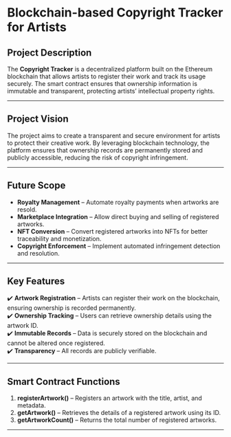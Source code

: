 # Blockchain-based Copyright Tracker for Artists  

## Project Description  
The **Copyright Tracker** is a decentralized platform built on the Ethereum blockchain that allows artists to register their work and track its usage securely. The smart contract ensures that ownership information is immutable and transparent, protecting artists’ intellectual property rights.  

---

## Project Vision  
The project aims to create a transparent and secure environment for artists to protect their creative work. By leveraging blockchain technology, the platform ensures that ownership records are permanently stored and publicly accessible, reducing the risk of copyright infringement.  

---

## Future Scope  
- **Royalty Management** – Automate royalty payments when artworks are resold.  
- **Marketplace Integration** – Allow direct buying and selling of registered artworks.  
- **NFT Conversion** – Convert registered artworks into NFTs for better traceability and monetization.  
- **Copyright Enforcement** – Implement automated infringement detection and resolution.  

---

## Key Features  
✔️ **Artwork Registration** – Artists can register their work on the blockchain, ensuring ownership is recorded permanently.  
✔️ **Ownership Tracking** – Users can retrieve ownership details using the artwork ID.  
✔️ **Immutable Records** – Data is securely stored on the blockchain and cannot be altered once registered.  
✔️ **Transparency** – All records are publicly verifiable.  

---

## Smart Contract Functions  
1. **registerArtwork()** – Registers an artwork with the title, artist, and metadata.  
2. **getArtwork()** – Retrieves the details of a registered artwork using its ID.  
3. **getArtworkCount()** – Returns the total number of registered artworks.  

---

  
